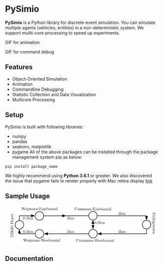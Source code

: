 # PySimio
**PySimio** is a Python library for discrete-event simulation. You can simulate multiple agents (vehicles, entities) in a non-deterministic system. We support muilti-core processing to speed up experiments. 

GIF for animation

GIF for command debug

## Features
- Object-Oriented Simulation
- Animation
- Commandline Debugging
- Statistic Collection and Data Visualization 
- Multicore Processing

## Setup
PySimio is built with following libraries:
- numpy 
- pandas 
- seaborn, matplotlib 
- pygame
All of the above packages can be installed through the package management system pip as below:
```
pip install package_name
```

We highly recommend using **Python 3.6.1** or greater.
We also discovered the issue that pygame fails to render properly with Mac retina display [link](https://stackoverflow.com/questions/29834292/pygame-simple-loop-runs-very-slowly-on-mac)


## Sample Usage
![Route map](data/map.png)


## Documentation

